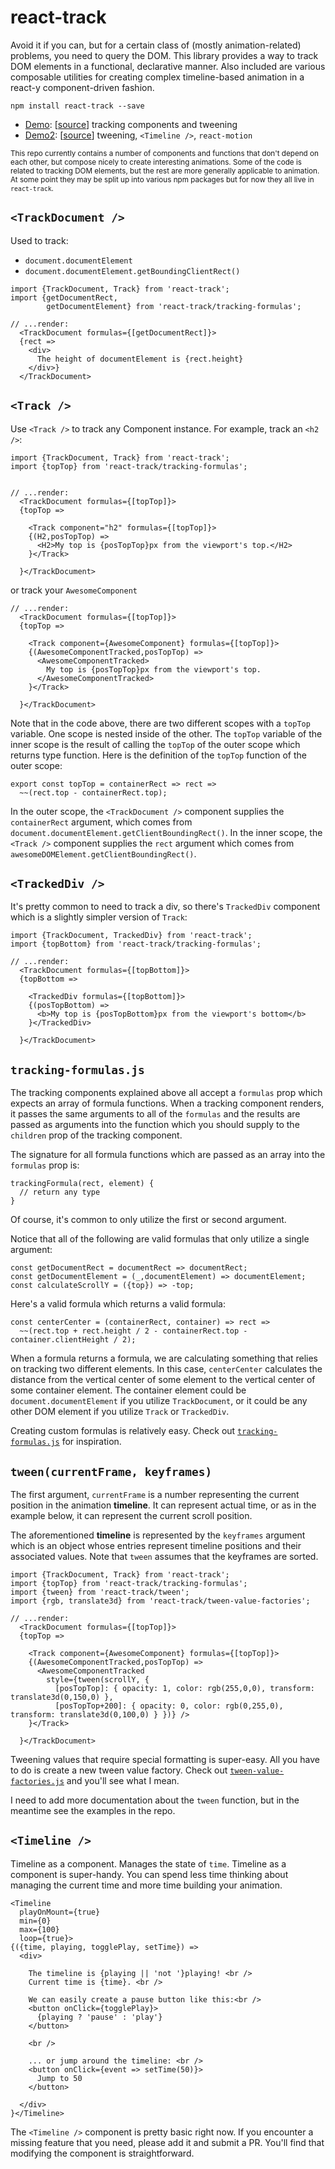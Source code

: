 # react-track

Avoid it if you can, but for a certain class of (mostly animation-related)
problems, you need to query the DOM. This library provides a way to track
DOM elements in a functional, declarative manner. Also included are 
various composable utilities for creating complex timeline-based animation 
in a react-y component-driven fashion.

    npm install react-track --save
    
- [Demo](http://gilbox.github.io/react-track/examples/demo/demo.html): [[source](https://github.com/gilbox/react-track/blob/master/examples/demo/app.js)] tracking components and tweening
- [Demo2](http://gilbox.github.io/react-track/examples/demo2/demo.html): [[source](https://github.com/gilbox/react-track/blob/master/examples/demo2/app.js)] tweening, `<Timeline />`, `react-motion`

<sub>This repo currently 
contains a number of components and functions that don't depend
on each other, but compose nicely to create interesting animations.
Some of the code is related to tracking DOM elements, but the rest
are more generally applicable to animation.
At some point they may be split up into various npm packages but for now
they all live in `react-track`.</sub>

## `<TrackDocument />`

Used to track:

- `document.documentElement`
- `document.documentElement.getBoundingClientRect()`

```
import {TrackDocument, Track} from 'react-track';
import {getDocumentRect,
        getDocumentElement} from 'react-track/tracking-formulas';
        
// ...render:
  <TrackDocument formulas={[getDocumentRect]}>
  {rect => 
    <div>
      The height of documentElement is {rect.height}
    </div>}
  </TrackDocument>
```
      
## `<Track />`

Use `<Track />` to track any Component instance. For example,
track an `<h2 />`:

    import {TrackDocument, Track} from 'react-track';
    import {topTop} from 'react-track/tracking-formulas';
    
    
    // ...render:
      <TrackDocument formulas={[topTop]}>
      {topTop => 
        
        <Track component="h2" formulas={[topTop]}>
        {(H2,posTopTop) => 
          <H2>My top is {posTopTop}px from the viewport's top.</H2>
        }</Track>
        
      }</TrackDocument>
      

or track your `AwesomeComponent`

    // ...render:
      <TrackDocument formulas={[topTop]}>
      {topTop => 
        
        <Track component={AwesomeComponent} formulas={[topTop]}>
        {(AwesomeComponentTracked,posTopTop) => 
          <AwesomeComponentTracked>
            My top is {posTopTop}px from the viewport's top.
          </AwesomeComponentTracked>
        }</Track>
        
      }</TrackDocument>
      
Note that in the code above, there are two different
scopes with a `topTop` variable. One scope is nested
inside of the other. The `topTop` variable of the inner
scope is the result of calling the `topTop` of the
outer scope which returns type function. Here is the definition of the `topTop`
function of the outer scope:

    export const topTop = containerRect => rect => 
      ~~(rect.top - containerRect.top);
      
In the outer scope, the `<TrackDocument />` component supplies
the `containerRect` argument, which comes from 
`document.documentElement.getClientBoundingRect()`.
In the inner scope, the `<Track />` component supplies the `rect` argument
which comes from `awesomeDOMElement.getClientBoundingRect()`.

## `<TrackedDiv />`

It's pretty common to need to track a div, so there's
`TrackedDiv` component which is a slightly simpler version of `Track`:

    import {TrackDocument, TrackedDiv} from 'react-track';
    import {topBottom} from 'react-track/tracking-formulas';
    
    // ...render:
      <TrackDocument formulas={[topBottom]}>
      {topBottom => 
        
        <TrackedDiv formulas={[topBottom]}>
        {(posTopBottom) => 
          <b>My top is {posTopBottom}px from the viewport's bottom</b>
        }</TrackedDiv>
        
      }</TrackDocument>
      
## `tracking-formulas.js`

The tracking components
explained above all accept a `formulas` prop which expects an array
of formula functions. When a tracking component renders, it passes
the same arguments to all of the `formulas` and the results
are passed as arguments into the function which you should 
supply to the `children` prop of the tracking component.

The signature for all formula functions which are passed as an 
array into the `formulas` prop is:
 
    trackingFormula(rect, element) {
      // return any type
    }
    
Of course, it's common to only utilize the first
or second argument.

Notice that all of the following are valid formulas
that only utilize a single argument:

    const getDocumentRect = documentRect => documentRect;
    const getDocumentElement = (_,documentElement) => documentElement;
    const calculateScrollY = ({top}) => -top;

Here's a valid formula which returns a valid formula:

    const centerCenter = (containerRect, container) => rect => 
      ~~(rect.top + rect.height / 2 - containerRect.top - container.clientHeight / 2);

When a formula returns a formula, we are calculating something that
relies on tracking two different elements. In this case, `centerCenter`
calculates the distance from the vertical center of some element to
the vertical center of some container element. The container element could
be `document.documentElement` if you utilize `TrackDocument`, 
or it could be any other DOM element if you utilize `Track` or `TrackedDiv`.

Creating custom formulas is relatively easy. 
Check out [`tracking-formulas.js`](https://github.com/gilbox/react-track/blob/master/src/tracking-formulas.js)
for inspiration.

## `tween(currentFrame, keyframes)`

The first argument, `currentFrame` is a number representing the current 
position in the animation **timeline**. It can represent actual time, or as in the 
example below, it can represent the current scroll position.

The aforementioned **timeline** is represented by the `keyframes`
argument which is an object whose entries represent 
timeline positions and their associated values.
Note that `tween` assumes that the keyframes are sorted. 

    import {TrackDocument, Track} from 'react-track';
    import {topTop} from 'react-track/tracking-formulas';
    import {tween} from 'react-track/tween';
    import {rgb, translate3d} from 'react-track/tween-value-factories';

    // ...render:
      <TrackDocument formulas={[topTop]}>
      {topTop => 
        
        <Track component={AwesomeComponent} formulas={[topTop]}>
        {(AwesomeComponentTracked,posTopTop) => 
          <AwesomeComponentTracked
            style={tween(scrollY, {
              [posTopTop]: { opacity: 1, color: rgb(255,0,0), transform: translate3d(0,150,0) },
              [posTopTop+200]: { opacity: 0, color: rgb(0,255,0), transform: translate3d(0,100,0) } })} />
        }</Track>
        
      }</TrackDocument>

Tweening values that require special formatting is
super-easy. All you have to do is create a new
tween value factory. Check out 
[`tween-value-factories.js`](https://github.com/gilbox/react-track/blob/master/src/tween-value-factories.js)
and you'll see what I mean.

I need to add more documentation about the `tween` function, but in the 
meantime see the examples in the repo.

## `<Timeline />`

Timeline as a component. Manages the state of `time`.
Timeline as a component is super-handy. 
You can spend less time thinking about managing the current
time and more time building your animation. 

    <Timeline 
      playOnMount={true}
      min={0} 
      max={100} 
      loop={true}>
    {({time, playing, togglePlay, setTime}) => 
      <div>
        
        The timeline is {playing || 'not '}playing! <br />
        Current time is {time}. <br />
        
        We can easily create a pause button like this:<br />
        <button onClick={togglePlay}>
          {playing ? 'pause' : 'play'}
        </button>
        
        <br />
        
        ... or jump around the timeline: <br />
        <button onClick={event => setTime(50)}>
          Jump to 50
        </button>
        
      </div>
    }</Timeline>

The `<Timeline />` component is pretty basic right now. If you 
encounter a missing feature that you need, please add it and submit a PR. 
You'll find that modifying the component is straightforward.
